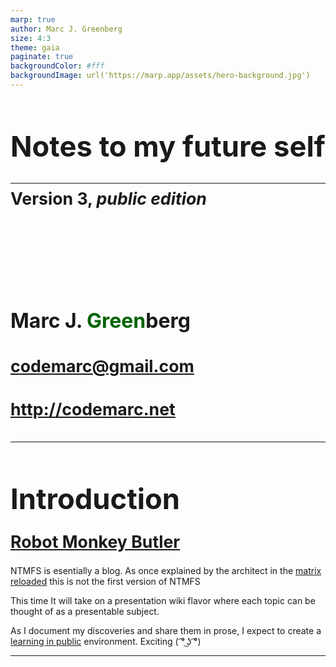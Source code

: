 ```yaml
---
marp: true
author: Marc J. Greenberg
size: 4:3
theme: gaia
paginate: true
backgroundColor: #fff
backgroundImage: url('https://marp.app/assets/hero-background.jpg')
---
```


<!-- _paginate: false -->

<style>
  h1 {font-size:34pt;}  
  h2 {font-size:20pt;margin-top:-6px;}  
</style>
<style scoped>  
  h3 {font-size:24pt;margin-top:5em;}  
  h4 {font-size:20pt;}  
</style>

# Notes to my future self

<hr/>

## Version 3, _public edition_

### Marc J. <span style="color:darkgreen;">Green</span>berg

#### codemarc@gmail.com

#### http://codemarc.net

---

# Introduction

## [Robot Monkey Butler][1]

NTMFS is esentially a blog. As once explained by the architect in the [matrix reloaded][2] this is not the first version of NTMFS

This time It will take on a presentation wiki flavor where each topic can be thought of as a presentable subject.

As I document my discoveries and share them in prose, I expect to create a [learning in public][3] environment. Exciting ( ͡° ͜ʖ ͡°)

---

<!-- REFERENCES -->

[//]: https://marp.app/
[//]: https://unpkg.com/mermaid@0.5.2/exdoc/index.html

[1]: https://fb.watch/9P1cHyeIXJ/
[2]: https://youtu.be/LN8EE5JxSGQ?t=86
[3]: https://medium.com/my-learning-journal/why-you-should-learn-in-public-4fd3a6239549